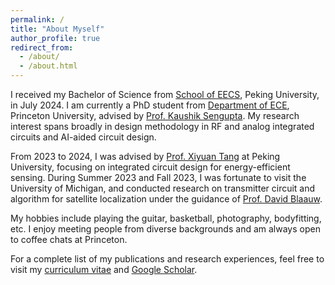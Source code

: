 ```yaml
---
permalink: /
title: "About Myself"
author_profile: true
redirect_from: 
  - /about/
  - /about.html
---
```


I received my Bachelor of Science from [School of EECS](https://eecs.pku.edu.cn/), Peking University, in July 2024. I am currently a PhD student from [Department of ECE](https://ece.princeton.edu/), Princeton University, advised by [Prof. Kaushik Sengupta](https://ece.princeton.edu/people/kaushik-sengupta). My research interest spans broadly in design methodology in RF and analog integrated circuits and AI-aided circuit design.

From 2023 to 2024, I was advised by [Prof. Xiyuan Tang](https://tangresearch.top/people/index.html) at Peking University, focusing on integrated circuit design for energy-efficient sensing. During Summer 2023 and Fall 2023, I was fortunate to visit the University of Michigan, and conducted research on transmitter circuit and algorithm for satellite localization under the guidance of [Prof. David Blaauw](https://blaauw.engin.umich.edu/).

My hobbies include playing the guitar, basketball, photography, bodyfitting, etc. I enjoy meeting people from diverse backgrounds and am always open to coffee chats at Princeton.

For a complete list of my publications and research experiences, feel free to visit my [curriculum vitae](../CV_Mar2025.pdf) and [Google Scholar](https://scholar.google.com/citations?user=0mVEUvgAAAAJ&hl=en).
